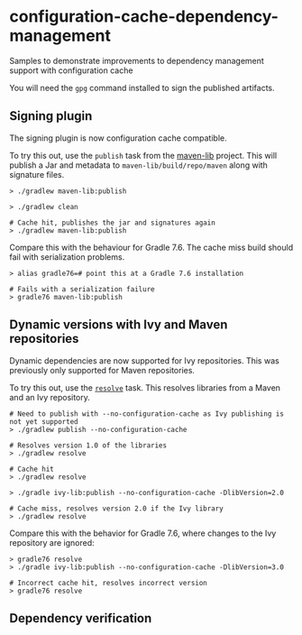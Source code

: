 # configuration-cache-dependency-management

Samples to demonstrate improvements to dependency management support with configuration cache

You will need the `gpg` command installed to sign the published artifacts.

## Signing plugin

The signing plugin is now configuration cache compatible.

To try this out, use the `publish` task from the [maven-lib](maven-lib/build.gradle.kts) project. This will
publish a Jar and metadata to `maven-lib/build/repo/maven` along with signature files.

```shell
> ./gradlew maven-lib:publish

> ./gradlew clean

# Cache hit, publishes the jar and signatures again
> ./gradlew maven-lib:publish
```

Compare this with the behaviour for Gradle 7.6. The cache miss build should fail with serialization problems.

```shell
> alias gradle76=# point this at a Gradle 7.6 installation

# Fails with a serialization failure
> gradle76 maven-lib:publish
```

## Dynamic versions with Ivy and Maven repositories

Dynamic dependencies are now supported for Ivy repositories. This was previously only supported for Maven repositories.

To try this out, use the [`resolve`](dynamic-versions/build.gradle.kts) task. This resolves libraries from
a Maven and an Ivy repository.

```shell
# Need to publish with --no-configuration-cache as Ivy publishing is not yet supported
> ./gradlew publish --no-configuration-cache

# Resolves version 1.0 of the libraries
> ./gradlew resolve

# Cache hit
> ./gradlew resolve

> ./gradle ivy-lib:publish --no-configuration-cache -DlibVersion=2.0

# Cache miss, resolves version 2.0 if the Ivy library
> ./gradlew resolve
```

Compare this with the behavior for Gradle 7.6, where changes to the Ivy repository are ignored:

```shell
> gradle76 resolve
> ./gradle ivy-lib:publish --no-configuration-cache -DlibVersion=3.0

# Incorrect cache hit, resolves incorrect version
> gradle76 resolve
```

## Dependency verification
